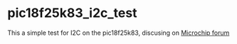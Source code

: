 # pic18f25k83_i2c_test

This a simple test for I2C on the pic18f25k83, discusing on [Microchip forum](https://www.microchip.com/forums/m1217059.aspx)
